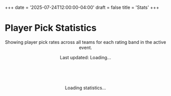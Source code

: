 +++
date = '2025-07-24T12:00:00-04:00'
draft = false
title = 'Stats'
+++

# Player Pick Statistics

<div class="stats-info">
    <p>Showing player pick rates across all teams for each rating band in the active event.</p>
    <p>Last updated: <span id="lastUpdate">Loading...</span></p>
</div>

<div id="loadingMessage" class="loading-message">
    <p>Loading statistics...</p>
</div>

<div id="statsContainer" class="stats-container" style="display: none;">
    <!-- Charts will be dynamically inserted here -->
</div>

<script src="https://cdn.jsdelivr.net/npm/chart.js"></script>

<script>
document.addEventListener('DOMContentLoaded', async function() {
    try {
        // Get active event
        const { data: activeEvent, error: eventError } = await supabase
            .from('events')
            .select('id, name')
            .eq('is_active', true)
            .single();
            
        if (eventError) throw eventError;
        
        // Get all teams for the active event with their players
        const { data: teams, error: teamsError } = await supabase
            .from('teams')
            .select(`
                id,
                name,
                team_players(
                    player_id,
                    drafted_rating_band_id,
                    players(id, name),
                    rating_bands!team_players_drafted_rating_band_id_fkey(id, name, division)
                )
            `)
            .eq('event_id', activeEvent.id);
            
        if (teamsError) throw teamsError;
        
        // Get all rating bands for the event
        const { data: ratingBands, error: bandsError } = await supabase
            .from('rating_bands')
            .select('id, name, division')
            .eq('event_id', activeEvent.id)
            .order('division')
            .order('min_rating', { ascending: false });
            
        if (bandsError) throw bandsError;
        
        // Process the data
        const pickStats = processPickStatistics(teams, ratingBands);
        
        // Update last update time
        document.getElementById('lastUpdate').textContent = new Date().toLocaleString();
        
        // Display the charts
        displayCharts(pickStats, ratingBands);
        
        // Hide loading, show container
        document.getElementById('loadingMessage').style.display = 'none';
        document.getElementById('statsContainer').style.display = 'grid';
        
    } catch (error) {
        console.error('Error loading statistics:', error);
        document.getElementById('loadingMessage').innerHTML = '<p class="error">Error loading statistics. Please try again later.</p>';
    }
});

function processPickStatistics(teams, ratingBands) {
    const stats = {};
    
    // Initialize stats for each rating band
    ratingBands.forEach(band => {
        stats[band.id] = {
            bandName: band.name,
            division: band.division,
            players: {}
        };
    });
    
    // Count picks for each player
    teams.forEach(team => {
        team.team_players.forEach(tp => {
            if (tp.players && tp.drafted_rating_band_id) {
                const bandId = tp.drafted_rating_band_id;
                const playerName = tp.players.name;
                
                if (!stats[bandId].players[playerName]) {
                    stats[bandId].players[playerName] = 0;
                }
                stats[bandId].players[playerName]++;
            }
        });
    });
    
    return stats;
}

function displayCharts(pickStats, ratingBands) {
    const container = document.getElementById('statsContainer');
    container.innerHTML = '';
    
    // Create a chart for each rating band
    ratingBands.forEach(band => {
        const bandStats = pickStats[band.id];
        const playerNames = Object.keys(bandStats.players);
        
        // Skip if no players picked in this band
        if (playerNames.length === 0) {
            return;
        }
        
        // Create chart container
        const chartDiv = document.createElement('div');
        chartDiv.className = 'chart-container';
        
        const title = document.createElement('h3');
        title.textContent = `${bandStats.bandName} (Division ${bandStats.division})`;
        chartDiv.appendChild(title);
        
        const canvas = document.createElement('canvas');
        canvas.id = `chart-${band.id}`;
        chartDiv.appendChild(canvas);
        
        // Add pick count details
        const details = document.createElement('div');
        details.className = 'chart-details';
        const sortedPlayers = playerNames.sort((a, b) => bandStats.players[b] - bandStats.players[a]);
        details.innerHTML = '<h4>Pick Counts:</h4><ul>' + 
            sortedPlayers.map(player => `<li>${player}: ${bandStats.players[player]} picks</li>`).join('') +
            '</ul>';
        chartDiv.appendChild(details);
        
        container.appendChild(chartDiv);
        
        // Create the chart
        const ctx = canvas.getContext('2d');
        new Chart(ctx, {
            type: 'pie',
            data: {
                labels: playerNames,
                datasets: [{
                    data: playerNames.map(name => bandStats.players[name]),
                    backgroundColor: generateColors(playerNames.length),
                    borderWidth: 1,
                    borderColor: '#fff'
                }]
            },
            options: {
                responsive: true,
                maintainAspectRatio: true,
                plugins: {
                    legend: {
                        position: 'bottom',
                        labels: {
                            padding: 10,
                            font: {
                                size: 11
                            }
                        }
                    },
                    tooltip: {
                        callbacks: {
                            label: function(context) {
                                const label = context.label || '';
                                const value = context.parsed;
                                const total = context.dataset.data.reduce((a, b) => a + b, 0);
                                const percentage = ((value / total) * 100).toFixed(1);
                                return `${label}: ${value} picks (${percentage}%)`;
                            }
                        }
                    }
                }
            }
        });
    });
}

function generateColors(count) {
    const colors = [];
    const hueStep = 360 / count;
    
    for (let i = 0; i < count; i++) {
        const hue = i * hueStep;
        colors.push(`hsl(${hue}, 70%, 60%)`);
    }
    
    return colors;
}
</script>

<style>
.stats-info {
    text-align: center;
    margin-bottom: 2rem;
}

.loading-message {
    text-align: center;
    padding: 2rem;
}

.stats-container {
    display: grid;
    grid-template-columns: repeat(auto-fit, minmax(400px, 1fr));
    gap: 2rem;
    margin-top: 2rem;
}

.chart-container {
    background: var(--theme);
    border: 1px solid var(--border);
    border-radius: 8px;
    padding: 1.5rem;
    box-shadow: 0 2px 4px rgba(0,0,0,0.1);
}

.chart-container h3 {
    text-align: center;
    margin-bottom: 1rem;
    color: var(--primary);
}

.chart-container canvas {
    max-height: 300px;
}

.chart-details {
    margin-top: 1.5rem;
    padding-top: 1rem;
    border-top: 1px solid var(--border);
}

.chart-details h4 {
    margin-bottom: 0.5rem;
}

.chart-details ul {
    list-style: none;
    padding: 0;
    margin: 0;
    font-size: 0.9em;
}

.chart-details li {
    padding: 0.25rem 0;
}

.error {
    color: var(--error, #d32f2f);
}

@media (max-width: 768px) {
    .stats-container {
        grid-template-columns: 1fr;
    }
    
    .chart-container {
        padding: 1rem;
    }
}
</style>